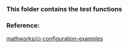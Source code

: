 ### This folder contains the test functions
### Reference:
[mathworks/ci-configuration-examples](https://github.com/mathworks/ci-configuration-examples)
